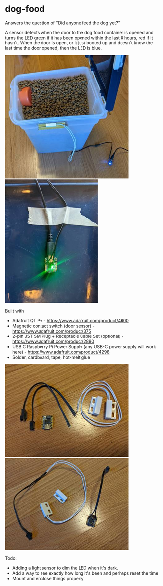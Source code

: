# dog-food
Answers the question of "Did anyone feed the dog yet?"

A sensor detects when the door to the dog food container is opened and turns the LED green if it has been opened within the last 8 hours, red if it hasn't. When the door is open, or it just booted up and doesn't know the last time the door opened, then the LED is blue.

![open](pics/open.jpg) ![closed](pics/closed.jpg)

Built with
* Adafruit QT Py - https://www.adafruit.com/product/4600
* Magnetic contact switch (door sensor) - https://www.adafruit.com/product/375
* 2-pin JST SM Plug + Receptacle Cable Set (optional) -https://www.adafruit.com/product/2880
* USB C Raspberry Pi Power Supply (any USB-C power supply will work here) - https://www.adafruit.com/product/4298
* Solder, cardboard, tape, hot-melt glue

![parts](pics/parts.jpg) ![soldered](pics/soldered.jpg)

Todo:
* Adding a light sensor to dim the LED when it's dark.
* Add a way to see exactly how long it's been and perhaps reset the time
* Mount and enclose things properly
